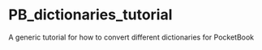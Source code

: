 # PB_dictionaries_tutorial
A generic tutorial for how to convert different dictionaries for PocketBook
